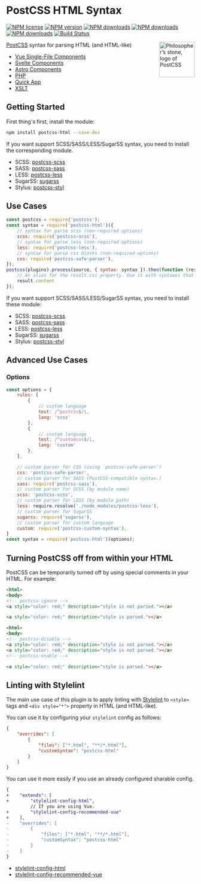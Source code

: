 # PostCSS HTML Syntax

[![NPM license](https://img.shields.io/npm/l/postcss-html.svg)](https://www.npmjs.com/package/postcss-html)
[![NPM version](https://img.shields.io/npm/v/postcss-html.svg?style=flat-square)](https://www.npmjs.com/package/postcss-html)
[![NPM downloads](https://img.shields.io/npm/dw/postcss-html.svg)](http://www.npmtrends.com/postcss-html)
[![NPM downloads](https://img.shields.io/npm/dm/postcss-html.svg)](http://www.npmtrends.com/postcss-html)
[![NPM downloads](https://img.shields.io/npm/dy/postcss-html.svg)](http://www.npmtrends.com/postcss-html)
[![Build Status](https://github.com/ota-meshi/postcss-html/workflows/CI/badge.svg?branch=master)](https://github.com/ota-meshi/postcss-html/actions?query=workflow%3ACI)

<img align="right" width="95" height="95"
 title="Philosopher’s stone, logo of PostCSS"
 src="http://postcss.github.io/postcss/logo.svg">

[PostCSS](https://github.com/postcss/postcss) syntax for parsing HTML (and HTML-like)

- [Vue Single-File Components](https://vuejs.org/guide/scaling-up/sfc.html)
- [Svelte Components](https://svelte.dev/docs#component-format)
- [Astro Components](https://docs.astro.build/core-concepts/astro-components/)
- [PHP](http://php.net)
- [Quick App](https://doc.quickapp.cn/framework/source-file.html)
- [XSLT](https://www.w3.org/TR/xslt-30/)

## Getting Started

First thing's first, install the module:

```bash
npm install postcss-html --save-dev
```

If you want support SCSS/SASS/LESS/SugarSS syntax, you need to install the corresponding module.

- SCSS: [postcss-scss](https://github.com/postcss/postcss-scss)
- SASS: [postcss-sass](https://github.com/aleshaoleg/postcss-sass)
- LESS: [postcss-less](https://github.com/shellscape/postcss-less)
- SugarSS: [sugarss](https://github.com/postcss/sugarss)
- Stylus: [postcss-styl](https://github.com/ota-meshi/postcss-styl)

## Use Cases

```js
const postcss = require('postcss');
const syntax = require('postcss-html')({
    // syntax for parse scss (non-required options)
    scss: require('postcss-scss'),
    // syntax for parse less (non-required options)
    less: require('postcss-less'),
    // syntax for parse css blocks (non-required options)
    css: require('postcss-safe-parser'),
});
postcss(plugins).process(source, { syntax: syntax }).then(function (result) {
    // An alias for the result.css property. Use it with syntaxes that generate non-CSS output.
    result.content
});
```

If you want support SCSS/SASS/LESS/SugarSS syntax, you need to install these module:

- SCSS: [postcss-scss](https://github.com/postcss/postcss-scss)
- SASS: [postcss-sass](https://github.com/aleshaoleg/postcss-sass)
- LESS: [postcss-less](https://github.com/shellscape/postcss-less)
- SugarSS: [sugarss](https://github.com/postcss/sugarss)
- Stylus: [postcss-styl](https://github.com/ota-meshi/postcss-styl)

## Advanced Use Cases

### Options

```js
const options = {
    rules: [
        {
            // custom language
            test: /^postcss$/i,
            lang: 'scss'
        },
        {
            // custom language
            test: /^customcss$/i,
            lang: 'custom'
        },
    ],

    // custom parser for CSS (using `postcss-safe-parser`)
    css: 'postcss-safe-parser',
    // custom parser for SASS (PostCSS-compatible syntax.)
    sass: require('postcss-sass'),
    // custom parser for SCSS (by module name)
    scss: 'postcss-scss',
    // custom parser for LESS (by module path)
    less: require.resolve('./node_modules/postcss-less'),
    // custom parser for SugarSS
    sugarss: require('sugarss'),
    // custom parser for custom language
    custom: require('postcss-custom-syntax'),
}
const syntax = require('postcss-html')(options);
```

## Turning PostCSS off from within your HTML

PostCSS can be temporarily turned off by using special comments in your HTML. For example:

```html
<html>
<body>
<!-- postcss-ignore -->
<a style="color: red;" description="style is not parsed."></a>

<a style="color: red;" description="style is parsed."></a>
```

```html
<html>
<body>
<!-- postcss-disable -->
<a style="color: red;" description="style is not parsed."></a>
<a style="color: red;" description="style is not parsed."></a>
<!-- postcss-enable -->

<a style="color: red;" description="style is parsed."></a>
```

## Linting with Stylelint

The main use case of this plugin is to apply linting with [Stylelint] to `<style>` tags and `<div style="*">` property in HTML (and HTML-like).

You can use it by configuring your `stylelint` config as follows:

```json
{
    "overrides": [
        {
            "files": ["*.html", "**/*.html"],
            "customSyntax": "postcss-html"
        }
    ]
}
```

You can use it more easily if you use an already configured sharable config.

```diff
{
+    "extends": [
+        "stylelint-config-html",
         // If you are using Vue.
+        "stylelint-config-recommended-vue"
+    ],
-    "overrides": [
-        {
-            "files": ["*.html", "**/*.html"],
-            "customSyntax": "postcss-html"
-        }
-    ]
}
```

- [stylelint-config-html]
- [stylelint-config-recommended-vue]

[Stylelint]: https://stylelint.io/
[stylelint-config-html]: https://github.com/ota-meshi/stylelint-config-html
[stylelint-config-recommended-vue]: https://github.com/ota-meshi/stylelint-config-recommended-vue

